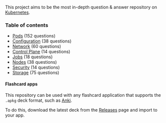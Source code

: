 This project aims to be the most in-depth question & answer repository on [Kubernetes](https://k8s.io).

### Table of contents

* [Pods](Questions/Pods/README.md) (152 questions)
* [Configuration](Questions/Configuration/README.md) (38 questions)
* [Network](Questions/Network/README.md) (60 questions)
* [Control Plane](Questions/Control_Plane/README.md) (14 questions)
* [Jobs](Questions/Jobs/README.md) (18 questions)
* [Nodes](Questions/Nodes/README.md) (38 questions)
* [Security](Questions/Security/README.md) (14 questions)
* [Storage](Questions/Storage/README.md) (75 questions)

#### Flashcard apps

This repository can be used with any flashcard application that supports the `.apkg` deck format, such as [Anki](https://ankiweb.net).

To do this, download the latest deck from the [Releases](https://github.com/kubernetes-faq/kubernetes-faq/releases/) page and import to your app.
